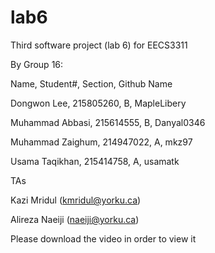 # lab6
Third software project (lab 6) for EECS3311


By Group 16:

Name, Student#, Section, Github Name

Dongwon Lee, 215805260, B, MapleLibery

Muhammad Abbasi, 215614555, B, Danyal0346

Muhammad Zaighum, 214947022, A, mkz97

Usama Taqikhan, 215414758, A, usamatk


TAs

Kazi Mridul (kmridul@yorku.ca)

Alireza Naeiji (naeiji@yorku.ca)


Please download the video in order to view it
